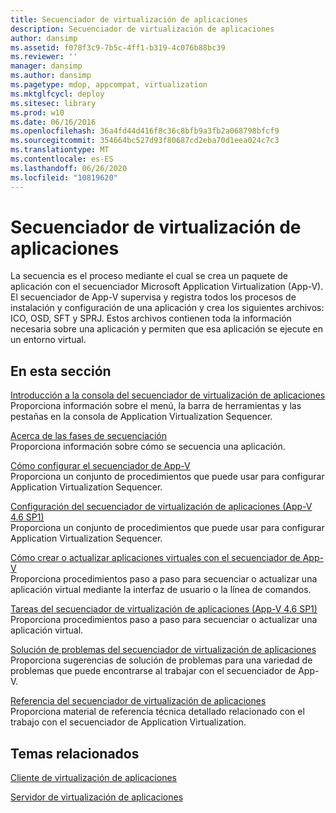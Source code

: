 ```yaml
---
title: Secuenciador de virtualización de aplicaciones
description: Secuenciador de virtualización de aplicaciones
author: dansimp
ms.assetid: f078f3c9-7b5c-4ff1-b319-4c076b88bc39
ms.reviewer: ''
manager: dansimp
ms.author: dansimp
ms.pagetype: mdop, appcompat, virtualization
ms.mktglfcycl: deploy
ms.sitesec: library
ms.prod: w10
ms.date: 06/16/2016
ms.openlocfilehash: 36a4fd44d416f8c36c8bfb9a3fb2a068798bfcf9
ms.sourcegitcommit: 354664bc527d93f80687cd2eba70d1eea024c7c3
ms.translationtype: MT
ms.contentlocale: es-ES
ms.lasthandoff: 06/26/2020
ms.locfileid: "10819620"
---
```

# Secuenciador de virtualización de aplicaciones


La secuencia es el proceso mediante el cual se crea un paquete de aplicación con el secuenciador Microsoft Application Virtualization (App-V). El secuenciador de App-V supervisa y registra todos los procesos de instalación y configuración de una aplicación y crea los siguientes archivos: ICO, OSD, SFT y SPRJ. Estos archivos contienen toda la información necesaria sobre una aplicación y permiten que esa aplicación se ejecute en un entorno virtual.

## En esta sección


<a href="" id="application-virtualization-sequencer-console-overview"></a>[Introducción a la consola del secuenciador de virtualización de aplicaciones](application-virtualization-sequencer-console-overview.md)  
Proporciona información sobre el menú, la barra de herramientas y las pestañas en la consola de Application Virtualization Sequencer.

<a href="" id="about-sequencing-phases"></a>[Acerca de las fases de secuenciación](about-sequencing-phases.md)  
Proporciona información sobre cómo se secuencia una aplicación.

<a href="" id="how-to-configure-the-app-v-sequencer"></a>[Cómo configurar el secuenciador de App-V](how-to-configure-the-app-v-sequencer.md)  
Proporciona un conjunto de procedimientos que puede usar para configurar Application Virtualization Sequencer.

<a href="" id="configuring-the-application-virtualization-sequencer--app-v-4-6-sp1-"></a>[Configuración del secuenciador de virtualización de aplicaciones (App-V 4.6 SP1)](configuring-the-application-virtualization-sequencer--app-v-46-sp1-.md)  
Proporciona un conjunto de procedimientos que puede usar para configurar Application Virtualization Sequencer.

<a href="" id="how-to-create-or-upgrade-virtual-applications-using--the-app-v-sequencer"></a>[Cómo crear o actualizar aplicaciones virtuales con el secuenciador de App-V](how-to-create-or-upgrade-virtual-applications-using--the-app-v-sequencer.md)  
Proporciona procedimientos paso a paso para secuenciar o actualizar una aplicación virtual mediante la interfaz de usuario o la línea de comandos.

<a href="" id="tasks-for-the-application-virtualization-sequencer--app-v-4-6-sp1-"></a>[Tareas del secuenciador de virtualización de aplicaciones (App-V 4.6 SP1)](tasks-for-the-application-virtualization-sequencer--app-v-46-sp1-.md)  
Proporciona procedimientos paso a paso para secuenciar o actualizar una aplicación virtual.

<a href="" id="troubleshooting-application-virtualization-sequencer-issues"></a>[Solución de problemas del secuenciador de virtualización de aplicaciones](troubleshooting-application-virtualization-sequencer-issues.md)  
Proporciona sugerencias de solución de problemas para una variedad de problemas que puede encontrarse al trabajar con el secuenciador de App-V.

<a href="" id="application-virtualization-sequencer-reference"></a>[Referencia del secuenciador de virtualización de aplicaciones](application-virtualization-sequencer-reference.md)  
Proporciona material de referencia técnica detallado relacionado con el trabajo con el secuenciador de Application Virtualization.

## Temas relacionados


[Cliente de virtualización de aplicaciones](application-virtualization-client.md)

[Servidor de virtualización de aplicaciones](application-virtualization-server.md)

 

 





